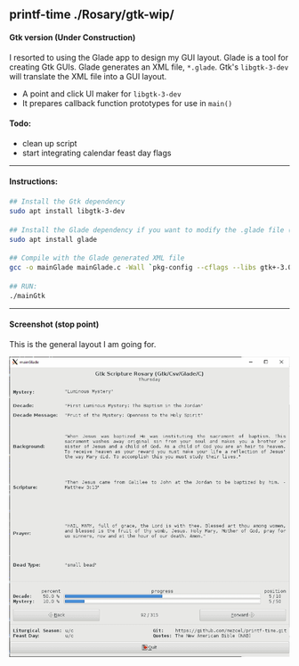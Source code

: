 ## printf-time ./Rosary/gtk-wip/

#### Gtk version (Under Construction)

I resorted to using the Glade app to design my GUI layout. Glade is a tool for creating Gtk GUIs. Glade generates an XML file, ```*.glade```. Gtk's ```libgtk-3-dev``` will translate the XML file into a GUI layout.

* A point and click UI maker for ```libgtk-3-dev```
* It prepares callback function prototypes for use in ```main()```

#### Todo:

* clean up script
* start integrating calendar feast day flags

---

#### Instructions:

```bash
## Install the Gtk dependency
sudo apt install libgtk-3-dev

## Install the Glade dependency if you want to modify the .glade file (optional)
sudo apt install glade

## Compile with the Glade generated XML file
gcc -o mainGlade mainGlade.c -Wall `pkg-config --cflags --libs gtk+-3.0` -export-dynamic

## RUN:
./mainGtk
```
---

#### Screenshot (stop point)

This is the general layout I am going for.

![outdated screenshot.gif](screenshot.gif)
